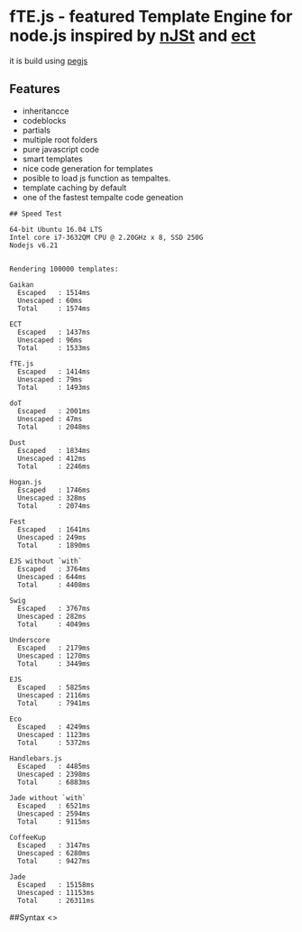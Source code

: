 # fTE.js - featured Template Engine for node.js inspired by [nJSt](https://github.com/unclechu/node-njst) and [ect](https://github.com/baryshev/ect)

it is build using [pegjs](https://github.com/pegjs/pegjs)

## Features

  - inheritancce
  - codeblocks
  - partials
  - multiple root folders
  - pure javascript code
  - smart templates
  - nice code generation for templates
  - posible to load js function as tempaltes.
  - template caching by default
  - one of the fastest tempalte code geneation

````
## Speed Test 

64-bit Ubuntu 16.04 LTS
Intel core i7-3632QM CPU @ 2.20GHz x 8, SSD 250G
Nodejs v6.21


Rendering 100000 templates:

Gaikan
  Escaped   : 1514ms
  Unescaped : 60ms
  Total     : 1574ms

ECT
  Escaped   : 1437ms
  Unescaped : 96ms
  Total     : 1533ms

fTE.js
  Escaped   : 1414ms
  Unescaped : 79ms
  Total     : 1493ms

doT
  Escaped   : 2001ms
  Unescaped : 47ms
  Total     : 2048ms

Dust
  Escaped   : 1834ms
  Unescaped : 412ms
  Total     : 2246ms

Hogan.js
  Escaped   : 1746ms
  Unescaped : 328ms
  Total     : 2074ms

Fest
  Escaped   : 1641ms
  Unescaped : 249ms
  Total     : 1890ms

EJS without `with`
  Escaped   : 3764ms
  Unescaped : 644ms
  Total     : 4408ms

Swig
  Escaped   : 3767ms
  Unescaped : 282ms
  Total     : 4049ms

Underscore
  Escaped   : 2179ms
  Unescaped : 1270ms
  Total     : 3449ms

EJS
  Escaped   : 5825ms
  Unescaped : 2116ms
  Total     : 7941ms

Eco
  Escaped   : 4249ms
  Unescaped : 1123ms
  Total     : 5372ms

Handlebars.js
  Escaped   : 4485ms
  Unescaped : 2398ms
  Total     : 6883ms

Jade without `with`
  Escaped   : 6521ms
  Unescaped : 2594ms
  Total     : 9115ms

CoffeeKup
  Escaped   : 3147ms
  Unescaped : 6280ms
  Total     : 9427ms

Jade
  Escaped   : 15158ms
  Unescaped : 11153ms
  Total     : 26311ms

````

##Syntax
<>